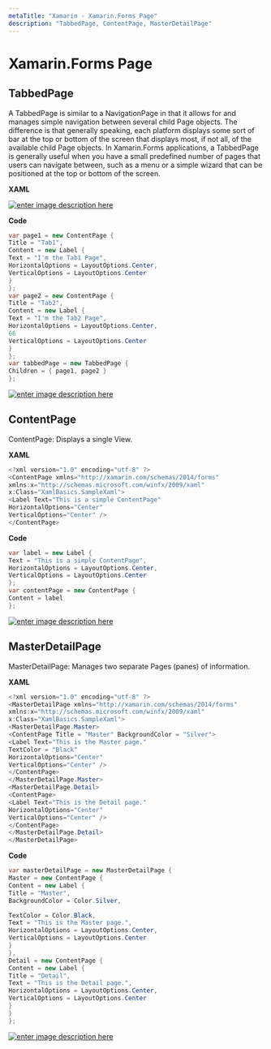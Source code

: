 ```yaml
---
metaTitle: "Xamarin - Xamarin.Forms Page"
description: "TabbedPage, ContentPage, MasterDetailPage"
---
```


# Xamarin.Forms Page



## TabbedPage


A TabbedPage is similar to a NavigationPage in that it allows for and manages simple
navigation between several child Page objects. The difference is that generally speaking, each
platform displays some sort of bar at the top or bottom of the screen that displays most, if not
all, of the available child Page objects.
In Xamarin.Forms applications, a TabbedPage is generally useful when you have a small
predefined number of pages that users can navigate between, such as a menu or a simple
wizard that can be positioned at the top or bottom of the screen.

**XAML**

[<img src="http://i.stack.imgur.com/BbYAQ.png" alt="enter image description here" />](http://i.stack.imgur.com/BbYAQ.png)

**Code**

```cs
var page1 = new ContentPage {
Title = "Tab1",
Content = new Label {
Text = "I'm the Tab1 Page",
HorizontalOptions = LayoutOptions.Center,
VerticalOptions = LayoutOptions.Center
}
};
var page2 = new ContentPage {
Title = "Tab2",
Content = new Label {
Text = "I'm the Tab2 Page",
HorizontalOptions = LayoutOptions.Center,
66
VerticalOptions = LayoutOptions.Center
}
};
var tabbedPage = new TabbedPage {
Children = { page1, page2 }
};

```

[<img src="http://i.stack.imgur.com/UTaHv.png" alt="enter image description here" />](http://i.stack.imgur.com/UTaHv.png)



## ContentPage


ContentPage: Displays a single View.

**XAML**

```cs
<?xml version="1.0" encoding="utf-8" ?>
<ContentPage xmlns="http://xamarin.com/schemas/2014/forms"
xmlns:x="http://schemas.microsoft.com/winfx/2009/xaml"
x:Class="XamlBasics.SampleXaml">
<Label Text="This is a simple ContentPage"
HorizontalOptions="Center"
VerticalOptions="Center" />
</ContentPage>

```

**Code**

```cs
var label = new Label {
Text = "This is a simple ContentPage",
HorizontalOptions = LayoutOptions.Center,
VerticalOptions = LayoutOptions.Center
};
var contentPage = new ContentPage {
Content = label
};

```

[<img src="http://i.stack.imgur.com/bPwVY.png" alt="enter image description here" />](http://i.stack.imgur.com/bPwVY.png)



## MasterDetailPage


MasterDetailPage: Manages two separate Pages (panes) of information.

**XAML**

```cs
<?xml version="1.0" encoding="utf-8" ?>
<MasterDetailPage xmlns="http://xamarin.com/schemas/2014/forms"
xmlns:x="http://schemas.microsoft.com/winfx/2009/xaml"
x:Class="XamlBasics.SampleXaml">
<MasterDetailPage.Master>
<ContentPage Title = "Master" BackgroundColor = "Silver">
<Label Text="This is the Master page."
TextColor = "Black"
HorizontalOptions="Center"
VerticalOptions="Center" />
</ContentPage>
</MasterDetailPage.Master>
<MasterDetailPage.Detail>
<ContentPage>
<Label Text="This is the Detail page."
HorizontalOptions="Center"
VerticalOptions="Center" />
</ContentPage>
</MasterDetailPage.Detail>
</MasterDetailPage>

```

**Code**

```cs
var masterDetailPage = new MasterDetailPage {
Master = new ContentPage {
Content = new Label {
Title = "Master",
BackgroundColor = Color.Silver,

TextColor = Color.Black,
Text = "This is the Master page.",
HorizontalOptions = LayoutOptions.Center,
VerticalOptions = LayoutOptions.Center
}
},
Detail = new ContentPage {
Content = new Label {
Title = "Detail",
Text = "This is the Detail page.",
HorizontalOptions = LayoutOptions.Center,
VerticalOptions = LayoutOptions.Center
}
}
};

```

[<img src="http://i.stack.imgur.com/J8SLX.png" alt="enter image description here" />](http://i.stack.imgur.com/J8SLX.png)

